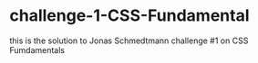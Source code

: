 # challenge-1-CSS-Fundamental
this is the solution to Jonas Schmedtmann challenge #1 on CSS Fumdamentals
